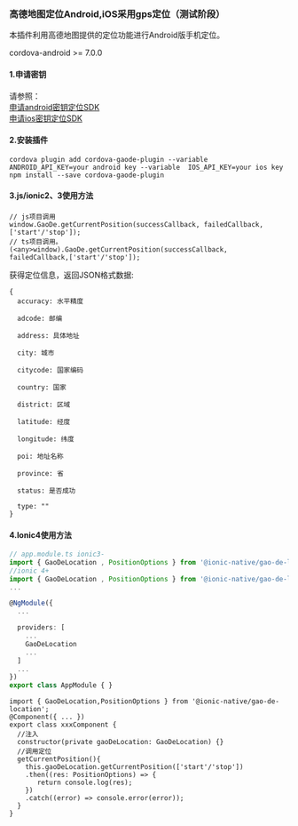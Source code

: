 ### 高德地图定位Android,iOS采用gps定位（测试阶段）
本插件利用高德地图提供的定位功能进行Android版手机定位。

cordova-android >= 7.0.0

#### 1.申请密钥
请参照：
<br>
[申请android密钥定位SDK](http://lbs.amap.com/api/android-location-sdk/guide/create-project/get-key/)
<br>
[申请ios密钥定位SDK](https://lbs.amap.com/api/ios-location-sdk/guide/create-project/get-key)
#### 2.安装插件

```
cordova plugin add cordova-gaode-plugin --variable  ANDROID_API_KEY=your android key --variable  IOS_API_KEY=your ios key
npm install --save cordova-gaode-plugin
```

#### 3.js/ionic2、3使用方法

```
// js项目调用
window.GaoDe.getCurrentPosition(successCallback, failedCallback,['start'/'stop']);
// ts项目调用。
(<any>window).GaoDe.getCurrentPosition(successCallback, failedCallback,['start'/'stop']);
```

获得定位信息，返回JSON格式数据:

```
{
  accuracy: 水平精度

  adcode: 邮编

  address: 具体地址

  city: 城市

  citycode: 国家编码

  country: 国家

  district: 区域

  latitude: 经度

  longitude: 纬度

  poi: 地址名称

  province: 省

  status: 是否成功

  type: ""
}
```

#### 4.Ionic4使用方法
```typescript
// app.module.ts ionic3-
import { GaoDeLocation , PositionOptions } from '@ionic-native/gao-de-location';
//ionic 4+
import { GaoDeLocation , PositionOptions } from '@ionic-native/gao-de-location/ngx';
...

@NgModule({
  ...

  providers: [
    ...
    GaoDeLocation
    ...
  ]
  ...
})
export class AppModule { }
```
```
import { GaoDeLocation,PositionOptions } from '@ionic-native/gao-de-location';
@Component({ ... })
export class xxxComponent {
  //注入
  constructor(private gaoDeLocation: GaoDeLocation) {}
  //调用定位
  getCurrentPosition(){
    this.gaoDeLocation.getCurrentPosition(['start'/'stop'])
    .then((res: PositionOptions) => {
       return console.log(res);
    })
    .catch((error) => console.error(error));
  }
}

